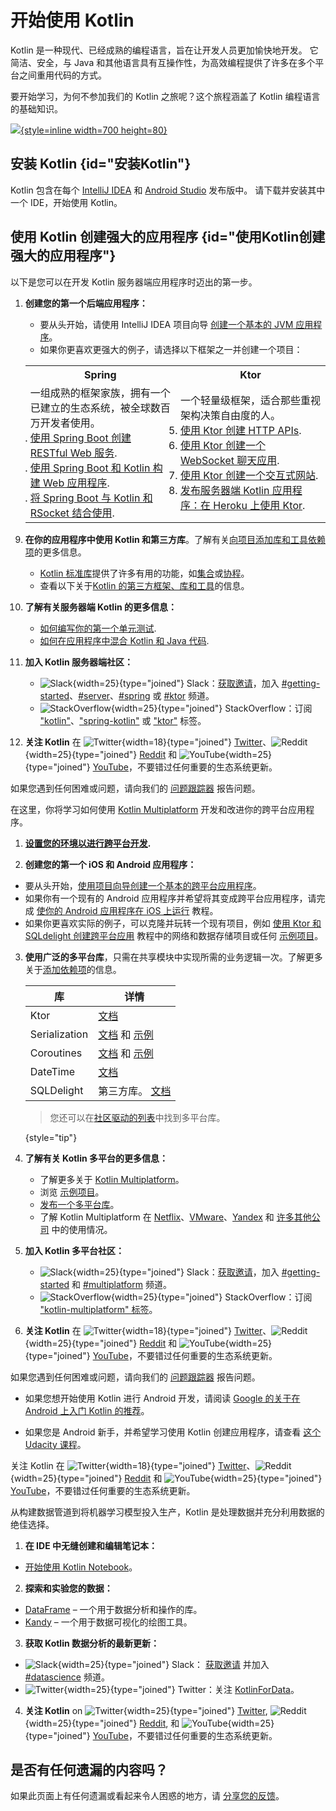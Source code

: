# 开始使用 Kotlin

Kotlin 是一种现代、已经成熟的编程语言，旨在让开发人员更加愉快地开发。
它简洁、安全，与 Java 和其他语言具有互操作性，为高效编程提供了许多在多个平台之间重用代码的方式。

要开始学习，为何不参加我们的 Kotlin 之旅呢？这个旅程涵盖了 Kotlin 编程语言的基础知识。

[ ![](start-kotlin-tour.svg){style=inline width=700 height=80} ](kotlin-tour-welcome.md)

## 安装 Kotlin {id="安装Kotlin"}

Kotlin 包含在每个 [IntelliJ IDEA](https://www.jetbrains.com/idea/download/) 和 [Android Studio](https://developer.android.com/studio) 发布版中。
请下载并安装其中一个 IDE，开始使用 Kotlin。

## 使用 Kotlin 创建强大的应用程序 {id="使用Kotlin创建强大的应用程序"}
 
<tabs>

<tab id="backend" title="后端应用程序">

以下是您可以在开发 Kotlin 服务器端应用程序时迈出的第一步。

1. **创建您的第一个后端应用程序：**

   * 要从头开始，请使用 IntelliJ IDEA 项目向导 [创建一个基本的 JVM 应用程序](jvm-get-started.md)。
   * 如果你更喜欢更强大的例子，请选择以下框架之一并创建一个项目：

   <table width="100%" >
   <tr>
      <th>Spring</th>
      <th>Ktor</th>
   </tr>
   <tr>
   <td width="50%">
     一组成熟的框架家族，拥有一个已建立的生态系统，被全球数百万开发者使用。
   <br/>
   <list>
      <li><a href="jvm-get-started-spring-boot.md">使用 Spring Boot 创建 RESTful Web 服务</a>.</li>
      <li><a href="https://spring.io/guides/tutorials/spring-boot-kotlin/">使用 Spring Boot 和 Kotlin 构建 Web 应用程序</a>.</li>
      <li><a href="https://spring.io/guides/tutorials/spring-webflux-kotlin-rsocket/">将 Spring Boot 与 Kotlin 和 RSocket 结合使用</a>.</li>
   </list>
   </td>
   <td width="50%">
      一个轻量级框架，适合那些重视架构决策自由度的人。
   <list>
      <li><a href="https://ktor.io/docs/creating-http-apis.html">使用 Ktor 创建 HTTP APIs</a>.</li>
      <li><a href="https://ktor.io/docs/creating-web-socket-chat.html">使用 Ktor 创建一个 WebSocket 聊天应用</a>.</li>
      <li><a href="https://ktor.io/docs/creating-interactive-website.html">使用 Ktor 创建一个交互式网站</a>.</li>
      <li><a href="https://ktor.io/docs/heroku.html">发布服务器端 Kotlin 应用程序：在 Heroku 上使用 Ktor</a>.</li>
   </list>
   
   </td>
   </tr>
   </table>

2. **在你的应用程序中使用 Kotlin 和第三方库**。了解有关[向项目添加库和工具依赖项](gradle-configure-project.md#configure-dependencies)的更多信息。
   * [Kotlin 标准库](https://kotlinlang.org/api/latest/jvm/stdlib/)提供了许多有用的功能，如[集合](collections-overview.md)或[协程](coroutines-guide.md)。
   * 查看以下关于[Kotlin 的第三方框架、库和工具](https://blog.jetbrains.com/kotlin/2020/11/server-side-development-with-kotlin-frameworks-and-libraries/)的信息。

3. **了解有关服务器端 Kotlin 的更多信息：**
   * [如何编写你的第一个单元测试](jvm-test-using-junit.md).
   * [如何在应用程序中混合 Kotlin 和 Java 代码](mixing-java-kotlin-intellij.md).

4. **加入 Kotlin 服务器端社区：**
   * ![Slack](slack.svg){width=25}{type="joined"} Slack：[获取邀请](https://surveys.jetbrains.com/s3/kotlin-slack-sign-up)，加入 [#getting-started](https://kotlinlang.slack.com/archives/C0B8MA7FA)、[#server](https://kotlinlang.slack.com/archives/C0B8RC352)、[#spring](https://kotlinlang.slack.com/archives/C0B8ZTWE4) 或 [#ktor](https://kotlinlang.slack.com/archives/C0A974TJ9) 频道。
   * ![StackOverflow](stackoverflow.svg){width=25}{type="joined"} StackOverflow：订阅 ["kotlin"](https://stackoverflow.com/questions/tagged/kotlin)、["spring-kotlin"](https://stackoverflow.com/questions/tagged/spring-kotlin) 或 ["ktor"](https://stackoverflow.com/questions/tagged/ktor) 标签。

5. **关注 Kotlin** 在 ![Twitter](twitter.svg){width=18}{type="joined"} [Twitter](https://twitter.com/kotlin)、![Reddit](reddit.svg){width=25}{type="joined"} [Reddit](https://www.reddit.com/r/Kotlin/) 和 ![YouTube](youtube.svg){width=25}{type="joined"} [YouTube](https://www.youtube.com/channel/UCP7uiEZIqci43m22KDl0sNw)，不要错过任何重要的生态系统更新。

如果您遇到任何困难或问题，请向我们的 [问题跟踪器](https://youtrack.jetbrains.com/issues/KT) 报告问题。

</tab>

<tab id="cross-platform-mobile" title="跨平台应用">

在这里，你将学习如何使用 [Kotlin Multiplatform](https://kotlinlang.org/lp/multiplatform/) 开发和改进你的跨平台应用程序。

1. **[设置您的环境以进行跨平台开发](https://www.jetbrains.com/help/kotlin-multiplatform-dev/multiplatform-setup.html).**

2. **创建您的第一个 iOS 和 Android 应用程序：**

  * 要从头开始，[使用项目向导创建一个基本的跨平台应用程序](https://www.jetbrains.com/help/kotlin-multiplatform-dev/multiplatform-create-first-app.html)。
  * 如果你有一个现有的 Android 应用程序并希望将其变成跨平台应用程序，请完成 [使你的 Android 应用程序在 iOS 上运行](https://www.jetbrains.com/help/kotlin-multiplatform-dev/multiplatform-integrate-in-existing-app.html) 教程。
  * 如果你更喜欢实际的例子，可以克隆并玩转一个现有项目，例如 [使用 Ktor 和 SQLdelight 创建跨平台应用](https://www.jetbrains.com/help/kotlin-multiplatform-dev/multiplatform-ktor-sqldelight.html) 教程中的网络和数据存储项目或任何 [示例项目](https://www.jetbrains.com/help/kotlin-multiplatform-dev/multiplatform-samples.html)。

3. **使用广泛的多平台库**，只需在共享模块中实现所需的业务逻辑一次。了解更多关于[添加依赖项](multiplatform-add-dependencies.md)的信息。

   | 库             | 详情                                                                                                                                                         |
   |---------------|------------------------------------------------------------------------------------------------------------------------------------------------------------| 
   | Ktor          | [文档](https://ktor.io/docs/client.html)                                                                                                                     | 
   | Serialization | [文档](serialization.md) 和 [示例](https://www.jetbrains.com/help/kotlin-multiplatform-dev/multiplatform-ktor-sqldelight.html#create-an-application-data-model) |
   | Coroutines    | [文档](coroutines-guide.md) 和 [示例](coroutines-and-channels.md)                                                                                               |
   | DateTime      | [文档](https://github.com/Kotlin/kotlinx-datetime#readme)                                                                                                    |
   | SQLDelight    | 第三方库。 [文档](https://cashapp.github.io/sqldelight/)                                                                                                          |
   
   > 您还可以在[社区驱动的列表](https://libs.kmp.icerock.dev/)中找到多平台库。
   > 
   {style="tip"}

4. **了解有关 Kotlin 多平台的更多信息：**
   * 了解更多关于 [Kotlin Multiplatform](multiplatform-get-started.md)。
   * 浏览 [示例项目](https://www.jetbrains.com/help/kotlin-multiplatform-dev/multiplatform-samples.html)。
   * [发布一个多平台库](multiplatform-publish-lib.md)。
   * 了解 Kotlin Multiplatform 在 [Netflix](https://netflixtechblog.com/netflix-android-and-ios-studio-apps-kotlin-multiplatform-d6d4d8d25d23)、[VMware](https://kotlinlang.org/lp/multiplatform/case-studies/vmware/)、[Yandex](https://kotlinlang.org/lp/multiplatform/case-studies/yandex/) 和 [许多其他公司](https://kotlinlang.org/lp/multiplatform/case-studies/) 中的使用情况。

5. **加入 Kotlin 多平台社区：**

   * ![Slack](slack.svg){width=25}{type="joined"} Slack：[获取邀请](https://surveys.jetbrains.com/s3/kotlin-slack-sign-up)，加入 [#getting-started](https://kotlinlang.slack.com/archives/C0B8MA7FA) 和 [#multiplatform](https://kotlinlang.slack.com/archives/C3PQML5NU) 频道。
   * ![StackOverflow](stackoverflow.svg){width=25}{type="joined"} StackOverflow：订阅 ["kotlin-multiplatform" 标签](https://stackoverflow.com/questions/tagged/kotlin-multiplatform)。

6. **关注 Kotlin** 在 ![Twitter](twitter.svg){width=18}{type="joined"} [Twitter](https://twitter.com/kotlin)、![Reddit](reddit.svg){width=25}{type="joined"} [Reddit](https://www.reddit.com/r/Kotlin/) 和 ![YouTube](youtube.svg){width=25}{type="joined"} [YouTube](https://www.youtube.com/channel/UCP7uiEZIqci43m22KDl0sNw)，不要错过任何重要的生态系统更新。

如果您遇到任何困难或问题，请向我们的 [问题跟踪器](https://youtrack.jetbrains.com/issues/KT) 报告问题。

</tab>

<tab id="android" title="安卓应用程序">

* 如果您想开始使用 Kotlin 进行 Android 开发，请阅读 [Google 的关于在 Android 上入门 Kotlin 的推荐](https://developer.android.com/kotlin/get-started)。

* 如果您是 Android 新手，并希望学习使用 Kotlin 创建应用程序，请查看 [这个 Udacity 课程](https://www.udacity.com/course/developing-android-apps-with-kotlin--ud9012)。

关注 Kotlin 在 ![Twitter](twitter.svg){width=18}{type="joined"} [Twitter](https://twitter.com/kotlin)、![Reddit](reddit.svg){width=25}{type="joined"} [Reddit](https://www.reddit.com/r/Kotlin/) 和 ![YouTube](youtube.svg){width=25}{type="joined"} [YouTube](https://www.youtube.com/channel/UCP7uiEZIqci43m22KDl0sNw)，不要错过任何重要的生态系统更新。

</tab>

<tab id="data-analysis" title="数据分析">

从构建数据管道到将机器学习模型投入生产，Kotlin 是处理数据并充分利用数据的绝佳选择。

1. **在 IDE 中无缝创建和编辑笔记本：**

  * [开始使用 Kotlin Notebook](get-started-with-kotlin-notebooks.md)。

2. **探索和实验您的数据：**

  * [DataFrame](https://kotlin.github.io/dataframe/overview.html) – 一个用于数据分析和操作的库。
  * [Kandy](https://kotlin.github.io/kandy/welcome.html) – 一个用于数据可视化的绘图工具。

3. **获取 Kotlin 数据分析的最新更新：**

  * ![Slack](slack.svg){width=25}{type="joined"} Slack： [获取邀请](https://surveys.jetbrains.com/s3/kotlin-slack-sign-up) 并加入 [#datascience](https://kotlinlang.slack.com/archives/C4W52CFEZ) 频道。
  * ![Twitter](twitter.svg){width=25}{type="joined"} Twitter：关注 [KotlinForData](http://twitter.com/KotlinForData)。

4. **关注 Kotlin** on ![Twitter](twitter.svg){width=25}{type="joined"} [Twitter](https://twitter.com/kotlin), ![Reddit](reddit.svg){width=25}{type="joined"} [Reddit](https://www.reddit.com/r/Kotlin/), 和 ![YouTube](youtube.svg){width=25}{type="joined"} [YouTube](https://www.youtube.com/channel/UCP7uiEZIqci43m22KDl0sNw)，不要错过任何重要的生态系统更新。

</tab>

</tabs>

## 是否有任何遗漏的内容吗？

如果此页面上有任何遗漏或看起来令人困惑的地方，请 [分享您的反馈](https://surveys.hotjar.com/d82e82b0-00d9-44a7-b793-0611bf6189df)。
